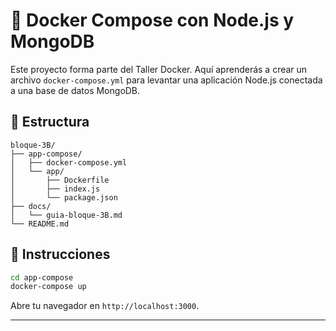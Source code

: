 # 🐳 Docker Compose con Node.js y MongoDB

Este proyecto forma parte del Taller Docker. Aquí aprenderás a crear un archivo `docker-compose.yml` para levantar una aplicación Node.js conectada a una base de datos MongoDB.

## 📂 Estructura

```
bloque-3B/
├── app-compose/
│   ├── docker-compose.yml
│   └── app/
│       ├── Dockerfile
│       ├── index.js
│       └── package.json
├── docs/
│   └── guia-bloque-3B.md
└── README.md
```

## 🚀 Instrucciones

```bash
cd app-compose
docker-compose up
```

Abre tu navegador en `http://localhost:3000`.

---


